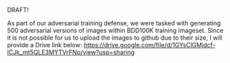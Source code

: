 DRAFT!





As part of our adversarial training defense, we were tasked with generating 500 adversarial versions of images within BDD100K training imageset. Since it is not possible for us to upload the images to github due to their size, I will provide a Drive link below:
https://drive.google.com/file/d/1GYsClGMjdcf-lCJk_mt5QLE3MYTVrFNp/view?usp=sharing
